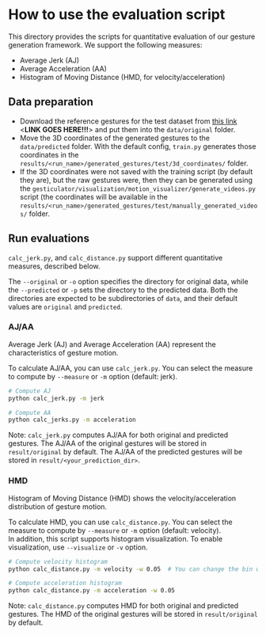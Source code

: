 # How to use the evaluation script

This directory provides the scripts for quantitative evaluation of our gesture generation framework. We support the following measures:
- Average Jerk (AJ)
- Average Acceleration (AA)
- Histogram of Moving Distance (HMD, for velocity/acceleration)

## Data preparation 
  - Download the reference gestures for the test dataset from [this link](LINK) <**LINK GOES HERE!!!**> and put them into the `data/original` folder.
  - Move the 3D coordinates of the generated gestures to the `data/predicted` folder. With the default config, `train.py` generates those coordinates in the `results/<run_name>/generated_gestures/test/3d_coordinates/` folder.
  - If the 3D coordinates were not saved with the training script (by default they are), but the raw gestures were, then they can be generated using the `gesticulator/visualization/motion_visualizer/generate_videos.py` script (the coordinates will be available in the `results/<run_name>/generated_gestures/test/manually_generated_videos/` folder. 

## Run evaluations

 `calc_jerk.py`, and `calc_distance.py` support different quantitative measures, described below.

The `--original` or `-o` option specifies the directory for original data, while the `--predicted` or `-p` sets the directory to the predicted data. Both the directories are expected to be subdirectories of `data`, and their default values are `original` and `predicted`.

### AJ/AA

Average Jerk (AJ) and Average Acceleration (AA) represent the characteristics of gesture motion.

To calculate AJ/AA, you can use `calc_jerk.py`.
You can select the measure to compute by `--measure` or `-m` option (default: jerk).

```sh
# Compute AJ
python calc_jerk.py -m jerk

# Compute AA
python calc_jerks.py -m acceleration
```

Note: `calc_jerk.py` computes AJ/AA for both original and predicted gestures. The AJ/AA of the original gestures will be stored in `result/original` by default. The AJ/AA of the predicted gestures will be stored in `result/<your_prediction_dir>`.

### HMD

Histogram of Moving Distance (HMD) shows the velocity/acceleration distribution of gesture motion.

To calculate HMD, you can use `calc_distance.py`.
You can select the measure to compute by `--measure` or `-m` option (default: velocity).  
In addition, this script supports histogram visualization. To enable visualization, use `--visualize` or `-v` option.

```sh
# Compute velocity histogram
python calc_distance.py -m velocity -w 0.05  # You can change the bin width of the histogram

# Compute acceleration histogram
python calc_distance.py -m acceleration -w 0.05
```

Note: `calc_distance.py` computes HMD for both original and predicted gestures. The HMD of the original gestures will be stored in `result/original` by default.
